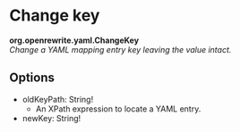 # Change key

**org.openrewrite.yaml.ChangeKey**  
_Change a YAML mapping entry key leaving the value intact._

## Options

* oldKeyPath: String!
  * An XPath expression to locate a YAML entry.
* newKey: String!

